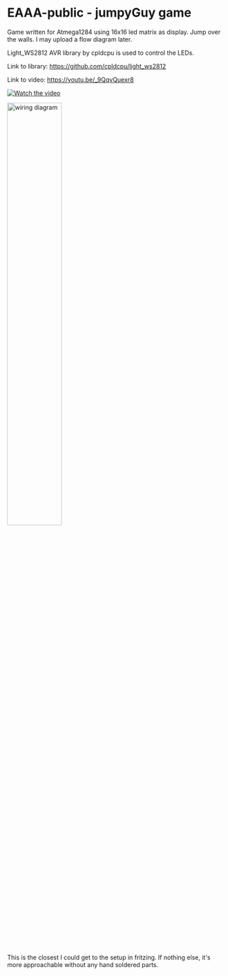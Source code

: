 

# EAAA-public - jumpyGuy game
Game written for Atmega1284 using 16x16 led matrix as display. Jump over the walls.
I may upload a flow diagram later.

Light_WS2812 AVR library by cpldcpu is used to control the LEDs.

Link to library: https://github.com/cpldcpu/light_ws2812

Link to video: https://youtu.be/_9QqvQuexr8

[![Watch the video](https://i.ytimg.com/an_webp/_9QqvQuexr8/mqdefault_6s.webp?du=3000&sqp=CKbjqaIG&rs=AOn4CLDLNrMm7Po7JA2Sz2o0mx6iO_cpXQ)](https://www.youtube.com/watch?v=_9QqvQuexr8)

<img src="https://i.imgur.com/eLuGCKw.png" alt="wiring diagram" width="50%" height="50%">

This is the closest I could get to the setup in fritzing. If nothing else, it's more approachable without any hand soldered parts.
